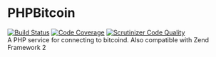 # PHPBitcoin
[![Build Status](https://travis-ci.org/delboy1978uk/PHPBitcoin.png?branch=master)](https://travis-ci.org/delboy1978uk/PHPBitcoin) [![Code Coverage](https://scrutinizer-ci.com/g/delboy1978uk/PHPBitcoin/badges/coverage.png?b=master)](https://scrutinizer-ci.com/g/delboy1978uk/PHPBitcoin/?branch=master) [![Scrutinizer Code Quality](https://scrutinizer-ci.com/g/delboy1978uk/PHPBitcoin/badges/quality-score.png?b=master)](https://scrutinizer-ci.com/g/delboy1978uk/PHPBitcoin/?branch=master) <br />
A PHP service for connecting to bitcoind. Also compatible with Zend Framework 2
